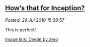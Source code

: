  
[How’s that for Inception?](http://bakerjd99.wordpress.com/2010/07/29/hows-that-for-inception/)
-----------------------------------------------------------------------------------------------

*Posted: 29 Jul 2010 15:38:57*

This is perfect!

[Image link: Divide by zero](http://conceptcontrol.smugmug.com/photos/951525814_Sumg4-M.jpg)
